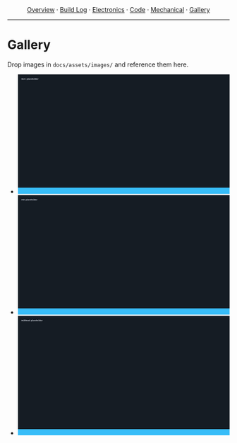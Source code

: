 
<div align="center">
  <a href="{{ '/' | relative_url }}">Overview</a> ·
  <a href="{{ '/build-log.html' | relative_url }}">Build&nbsp;Log</a> ·
  <a href="{{ '/electronics.html' | relative_url }}">Electronics</a> ·
  <a href="{{ '/code.html' | relative_url }}">Code</a> ·
  <a href="{{ '/mechanical.html' | relative_url }}">Mechanical</a> ·
  <a href="{{ '/gallery.html' | relative_url }}">Gallery</a>
</div>

---

# Gallery

Drop images in `docs/assets/images/` and reference them here.

- ![Photo 1](assets/images/hero-placeholder.jpg)
- ![Photo 2](assets/images/pcb-placeholder.jpg)
- ![Photo 3](assets/images/bulkhead-placeholder.jpg)
